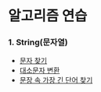 # 알고리즘 연습

### 1. String(문자열)
- [문자 찾기](src/string/Character_search.java)
- [대소문자 변환](src/string/Case_conversion.java)
- [문장 속 가장 긴 단어 찾기](src/string/WordSentence.java)